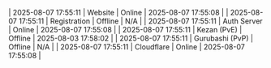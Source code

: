 | 2025-08-07 17:55:11 | Website | Online | 2025-08-07 17:55:08 |
| 2025-08-07 17:55:11 | Registration | Offline | N/A |
| 2025-08-07 17:55:11 | Auth Server | Online | 2025-08-07 17:55:08 |
| 2025-08-07 17:55:11 | Kezan (PvE) | Offline | 2025-08-03 17:58:02 |
| 2025-08-07 17:55:11 | Gurubashi (PvP) | Offline | N/A |
| 2025-08-07 17:55:11 | Cloudflare | Online | 2025-08-07 17:55:08 |
